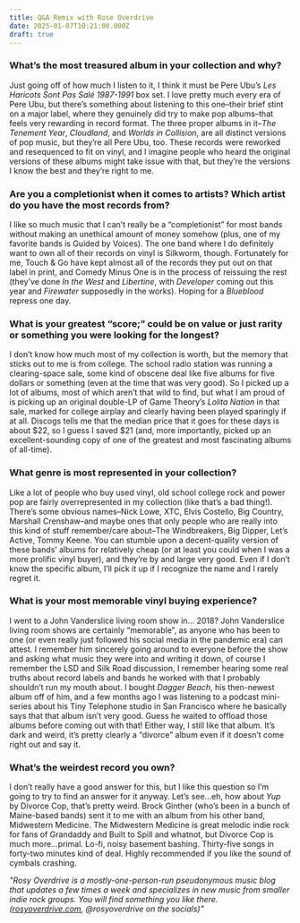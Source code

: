 ```yaml
---
title: Q&A Remix with Rose Overdrive
date: 2025-01-07T10:21:00.000Z
draft: true
---
```

### What’s the most treasured album in your collection and why?

Just going off of how much I listen to it, I think it must be Pere Ubu’s *Les Haricots Sont Pas Salé 1987-1991* box set. I love pretty much every era of Pere Ubu, but there’s something about listening to this one–their brief stint on a major label, where they genuinely did try to make pop albums–that feels very rewarding in record format. The three proper albums in it–*The Tenement Year*, *Cloudland*, and *Worlds in Collision*, are all distinct versions of pop music, but they’re all Pere Ubu, too. These records were reworked and resequenced to fit on vinyl, and I imagine people who heard the original versions of these albums might take issue with that, but they’re the versions I know the best and they’re right to me.

### Are you a completionist when it comes to artists? Which artist do you have the most records from?

I like so much music that I can’t really be a “completionist” for most bands without making an unethical amount of money somehow (plus, one of my favorite bands is Guided by Voices). The one band where I do definitely want to own all of their records on vinyl is Silkworm, though. Fortunately for me, Touch & Go have kept almost all of the records they put out on that label in print, and Comedy Minus One is in the process of reissuing the rest (they’ve done *In the West* and *Libertine*, with *Developer* coming out this year and *Firewater* supposedly in the works). Hoping for a *Blueblood* repress one day.

### What is your greatest “score;” could be on value or just rarity or something you were looking for the longest?

I don’t know how much most of my collection is worth, but the memory that sticks out to me is from college. The school radio station was running a clearing-space sale, some kind of obscene deal like five albums for five dollars or something (even at the time that was very good). So I picked up a lot of albums, most of which aren’t that wild to find, but what I am proud of is picking up an original double-LP of Game Theory’s *Lolita Nation* in that sale, marked for college airplay and clearly having been played sparingly if at all. Discogs tells me that the median price that it goes for these days is about $22, so I guess I saved $21 (and, more importantly, picked up an excellent-sounding copy of one of the greatest and most fascinating albums of all-time).

### What genre is most represented in your collection?

Like a lot of people who buy used vinyl, old school college rock and power pop are fairly overrepresented in my collection (like that’s a bad thing!). There’s some obvious names–Nick Lowe, XTC, Elvis Costello, Big Country, Marshall Crenshaw–and maybe ones that only people who are really into this kind of stuff remember/care about–The Windbreakers, Big Dipper, Let’s Active, Tommy Keene. You can stumble upon a decent-quality version of these bands’ albums for relatively cheap (or at least you could when I was a more prolific vinyl buyer), and they’re by and large very good. Even if I don’t know the specific album, I’ll pick it up if I recognize the name and I rarely regret it.

### What is your most memorable vinyl buying experience?

I went to a John Vanderslice living room show in… 2018? John Vanderslice living room shows are certainly “memorable”, as anyone who has been to one (or even really just followed his social media in the pandemic era) can attest. I remember him sincerely going around to everyone before the show and asking what music they were into and writing it down, of course I remember the LSD and Silk Road discussion, I remember hearing some real truths about record labels and bands he worked with that I probably shouldn’t run my mouth about. I bought *Dagger Beach*, his then-newest album off of him, and a few months ago I was listening to a podcast mini-series about his Tiny Telephone studio in San Francisco where he basically says that that album isn’t very good. Guess he waited to offload those albums before coming out with that! Either way, I still like that album. It’s dark and weird, it’s pretty clearly a “divorce” album even if it doesn’t come right out and say it.

### What’s the weirdest record you own?

I don’t really have a good answer for this, but I like this question so I’m going to try to find an answer for it anyway. Let’s see…eh, how about *Yup* by Divorce Cop, that’s pretty weird. Brock Ginther (who’s been in a bunch of Maine-based bands) sent it to me with an album from his other band, Midwestern Medicine. The Midwestern Medicine is great melodic indie rock for fans of Grandaddy and Built to Spill and whatnot, but Divorce Cop is much more…primal. Lo-fi, noisy basement bashing. Thirty-five songs in forty-two minutes kind of deal. Highly recommended if you like the sound of cymbals crashing. 

*"Rosy Overdrive is a mostly-one-person-run pseudonymous music blog that updates a few times a week and specializes in new music from smaller indie rock groups. You will find something you like there. ([rosyoverdrive.com](<>), @rosyoverdrive on the socials)"*

